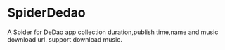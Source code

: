 # SpiderDedao
A Spider for DeDao app
collection duration,publish time,name and music download url.
support download music.

